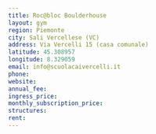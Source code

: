 ```yaml
---
title: Roc@bloc Boulderhouse
layout: gym
region: Piemonte
city: Sali Vercellese (VC)
address: Via Vercelli 15 (casa comunale)
latitude: 45.308957
longitude: 8.329059
email: info@scuolacaivercelli.it
phone: 
website: 
annual_fee: 
ingress_price: 
monthly_subscription_price: 
structures: 
rent: 
---
```


